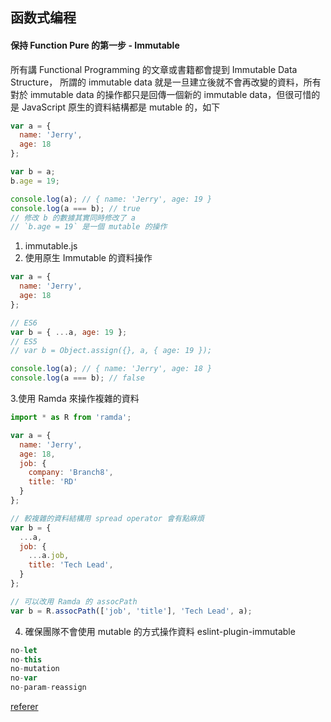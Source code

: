 ## 函数式编程

#### 保持 Function Pure 的第一步 - Immutable
所有講 Functional Programming 的文章或書籍都會提到 Immutable Data Structure，
所謂的 immutable data 就是一旦建立後就不會再改變的資料，所有對於 immutable data 
的操作都只是回傳一個新的 immutable data，但很可惜的是 JavaScript 原生的資料結構都是 mutable 的，如下
```js
var a = {
  name: 'Jerry',
  age: 18
};

var b = a;
b.age = 19;

console.log(a); // { name: 'Jerry', age: 19 }
console.log(a === b); // true
// 修改 b 的數據其實同時修改了 a
// `b.age = 19` 是一個 mutable 的操作
```
1. immutable.js
2. 使用原生 Immutable 的資料操作
```js
var a = {
  name: 'Jerry',
  age: 18
};

// ES6
var b = { ...a, age: 19 };
// ES5
// var b = Object.assign({}, a, { age: 19 });

console.log(a); // { name: 'Jerry', age: 18 }
console.log(a === b); // false
```
3.使用 Ramda 來操作複雜的資料
```js
import * as R from 'ramda';

var a = {
  name: 'Jerry',
  age: 18,
  job: {
    company: 'Branch8',
    title: 'RD'
  }
};

// 較複雜的資料結構用 spread operator 會有點麻煩
var b = {
  ...a,
  job: {
    ...a.job,
    title: 'Tech Lead',
  }
};

// 可以改用 Ramda 的 assocPath
var b = R.assocPath(['job', 'title'], 'Tech Lead', a);
```
4. 確保團隊不會使用 mutable 的方式操作資料
eslint-plugin-immutable
```js
no-let
no-this
no-mutation
no-var
no-param-reassign
```


[referer](https://blog.jerry-hong.com/series/fp/think-in-fp-03/)